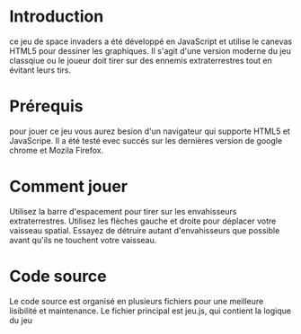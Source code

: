 # Introduction
ce jeu de space invaders a été développé en JavaScript et utilise le canevas HTML5 pour dessiner les graphiques. Il s'agit d'une version moderne du jeu classqiue ou le joueur doit tirer sur des ennemis extraterrestres tout en évitant leurs tirs.

# Prérequis


pour jouer ce jeu vous aurez besion d'un navigateur qui supporte HTML5 et JavaScripe. Il a été testé evec succés sur les dernières version de google chrome et Mozila Firefox.

# Comment jouer 
Utilisez la barre d'espacement pour tirer sur les envahisseurs extraterrestres. Utilisez les flèches gauche et droite pour déplacer votre vaisseau spatial. Essayez de détruire autant d'envahisseurs que possible avant qu'ils ne touchent votre vaisseau.

# Code source 

Le code source est organisé en plusieurs fichiers pour une meilleure lisibilité et maintenance. Le fichier principal est jeu.js, qui contient la logique du jeu
